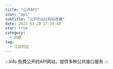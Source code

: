 ```yaml
---
title: "公开API"
icon: "api"
subtitle: "公开的api网站收藏"
date: 2023-03-28 17:39:48
star: true
category:
  - 收藏
tag:
  - 工具网站
---
```


:::info
免费公开的API网站，提供多种公共接口服务
:::

<MyLink type="api"/>

<script setup lang="ts">
import MyLink from "@MyLink";
</script>